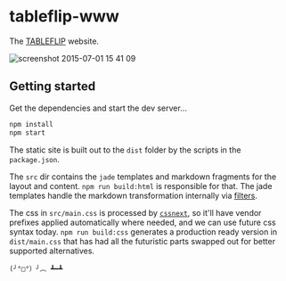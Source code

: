 tableflip-www
=============

The [TABLEFLIP](https://tableflip.io) website.

![screenshot 2015-07-01 15 41 09](https://cloud.githubusercontent.com/assets/58871/8457160/b63c4a32-2007-11e5-804f-88a66f6984f4.png)

## Getting started

Get the dependencies and start the dev server...

```sh
npm install
npm start
```

The static site is built out to the `dist` folder by the scripts in the `package.json`.

The `src` dir contains the `jade` templates and markdown fragments for the layout and content. `npm run build:html` is responsible for that. The jade templates handle the markdown transformation internally via [filters][1].

The css in `src/main.css` is processed by [`cssnext`][2], so it'll have vendor prefixes applied automatically where needed, and we can use future css syntax today. `npm run build:css` generates a production ready version in `dist/main.css` that has had all the futuristic parts swapped out for better supported alternatives.

`(╯°□°）╯︵ ┻━┻`

[1]: http://jade-lang.com/reference/filters/
[2]: http://cssnext.io/features/